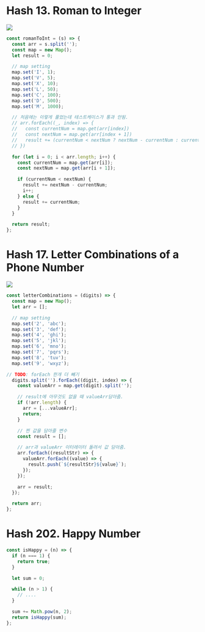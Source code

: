 # Hash 13. Roman to Integer

![](https://velog.velcdn.com/images/nsunny0908/post/0c1028da-6657-4557-b416-e6803d05deec/image.png)

```js
const romanToInt = (s) => {
  const arr = s.split('');
  const map = new Map();
  let result = 0;

  // map setting
  map.set('I', 1);
  map.set('V', 5);
  map.set('X', 10);
  map.set('L', 50);
  map.set('C', 100);
  map.set('D', 500);
  map.set('M', 1000);

  // 처음에는 이렇게 풀었는데 테스트케이스가 통과 안됨.
  // arr.forEach((_, index) => {
  //   const currentNum = map.get(arr[index])
  //   const nextNum = map.get(arr[index + 1])
  //   result += (currentNum < nextNum ? nextNum - currentNum : currentNum)
  // })

  for (let i = 0; i < arr.length; i++) {
    const currentNum = map.get(arr[i]);
    const nextNum = map.get(arr[i + 1]);

    if (currentNum < nextNum) {
      result += nextNum - currentNum;
      i++;
    } else {
      result += currentNum;
    }
  }

  return result;
};
```

# Hash 17. Letter Combinations of a Phone Number

![](https://velog.velcdn.com/images/nsunny0908/post/231459e2-eb59-4628-9fb7-8bb9f1385227/image.png)

```js
const letterCombinations = (digits) => {
  const map = new Map();
  let arr = [];

  // map setting
  map.set('2', 'abc');
  map.set('3', 'def');
  map.set('4', 'ghi');
  map.set('5', 'jkl');
  map.set('6', 'mno');
  map.set('7', 'pqrs');
  map.set('8', 'tuv');
  map.set('9', 'wxyz');

// TODO: forEach 한개 더 빼기
  digits.split('').forEach((digit, index) => {
    const valueArr = map.get(digit).split('');

    // result에 아무것도 없을 때 valueArr담아줌.
    if (!arr.length) {
      arr = [...valueArr];
      return;
    }

    // 찐 값을 담아줄 변수
    const result = [];

    // arr과 valueArr 이터레이터 돌려서 값 담아줌.
    arr.forEach((resultStr) => {
      valueArr.forEach((value) => {
        result.push(`${resultStr}${value}`);
      });
    });

    arr = result;
  });

  return arr;
};
```

# Hash 202. Happy Number

```js
const isHappy = (n) => {
  if (n === 1) {
    return true;
  }

  let sum = 0;

  while (n > 1) {
    // ....
  }

  sum += Math.pow(n, 2);
  return isHappy(sum);
};
```
